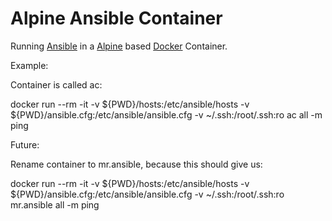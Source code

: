 # Alpine Ansible Container

Running [Ansible](https://www.ansible.com/) in a [Alpine](http://www.alpinelinux.org/) based [Docker](https://www.docker.com/) Container.

Example:

Container is called ac:

docker run --rm -it -v ${PWD}/hosts:/etc/ansible/hosts -v ${PWD}/ansible.cfg:/etc/ansible/ansible.cfg -v ~/.ssh:/root/.ssh:ro ac all -m ping

Future:

Rename container to mr.ansible, because this should give us:

docker run --rm -it -v ${PWD}/hosts:/etc/ansible/hosts -v ${PWD}/ansible.cfg:/etc/ansible/ansible.cfg -v ~/.ssh:/root/.ssh:ro mr.ansible all -m ping
